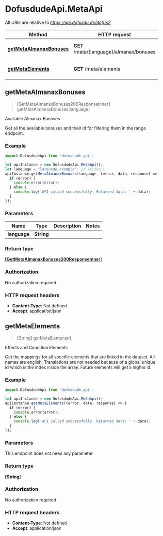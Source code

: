 # DofusdudeApi.MetaApi

All URIs are relative to *https://api.dofusdu.de/dofus2*

Method | HTTP request | Description
------------- | ------------- | -------------
[**getMetaAlmanaxBonuses**](MetaApi.md#getMetaAlmanaxBonuses) | **GET** /meta/{language}/almanax/bonuses | Available Almanax Bonuses
[**getMetaElements**](MetaApi.md#getMetaElements) | **GET** /meta/elements | Effects and Condition Elements



## getMetaAlmanaxBonuses

> [GetMetaAlmanaxBonuses200ResponseInner] getMetaAlmanaxBonuses(language)

Available Almanax Bonuses

Get all the available bonuses and their id for filtering them in the range endpoint.

### Example

```javascript
import DofusdudeApi from 'dofusdude_api';

let apiInstance = new DofusdudeApi.MetaApi();
let language = "language_example"; // String | 
apiInstance.getMetaAlmanaxBonuses(language, (error, data, response) => {
  if (error) {
    console.error(error);
  } else {
    console.log('API called successfully. Returned data: ' + data);
  }
});
```

### Parameters


Name | Type | Description  | Notes
------------- | ------------- | ------------- | -------------
 **language** | **String**|  | 

### Return type

[**[GetMetaAlmanaxBonuses200ResponseInner]**](GetMetaAlmanaxBonuses200ResponseInner.md)

### Authorization

No authorization required

### HTTP request headers

- **Content-Type**: Not defined
- **Accept**: application/json


## getMetaElements

> [String] getMetaElements()

Effects and Condition Elements

Get the mappings for all specific elements that are linked in the dataset. All names are english. Translations are not needed because of a global unique id which is the index inside the array. Future elements will get a higher id.

### Example

```javascript
import DofusdudeApi from 'dofusdude_api';

let apiInstance = new DofusdudeApi.MetaApi();
apiInstance.getMetaElements((error, data, response) => {
  if (error) {
    console.error(error);
  } else {
    console.log('API called successfully. Returned data: ' + data);
  }
});
```

### Parameters

This endpoint does not need any parameter.

### Return type

**[String]**

### Authorization

No authorization required

### HTTP request headers

- **Content-Type**: Not defined
- **Accept**: application/json

